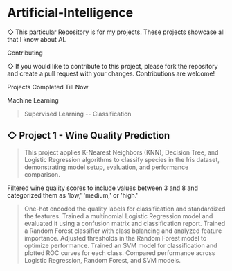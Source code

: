 # Artificial-Intelligence

◇ This particular Repository is for my projects. These projects showcase all that I know about AI.

Contributing

◇ If you would like to contribute to this project, please fork the repository and create a pull request with your changes. Contributions are welcome!

Projects Completed Till Now

Machine Learning 
> Supervised Learning
-- Classification

◇ Project 1 - Wine Quality Prediction
-
> This project applies K-Nearest Neighbors (KNN), Decision Tree, and Logistic Regression algorithms to classify species in the Iris dataset, demonstrating model setup, evaluation, and performance comparison.

Filtered wine quality scores to include values between 3 and 8 and categorized them as 'low,' 'medium,' or 'high.'
> One-hot encoded the quality labels for classification and standardized the features.
> Trained a multinomial Logistic Regression model and evaluated it using a confusion matrix and classification report.
> Trained a Random Forest classifier with class balancing and analyzed feature importance.
> Adjusted thresholds in the Random Forest model to optimize performance.
> Trained an SVM model for classification and plotted ROC curves for each class.
> Compared performance across Logistic Regression, Random Forest, and SVM models.

